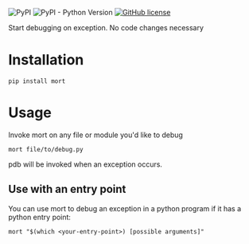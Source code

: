 ![PyPI](https://img.shields.io/pypi/v/mort.svg)
![PyPI - Python Version](https://img.shields.io/pypi/pyversions/mort.svg)
[![GitHub license](https://img.shields.io/github/license/brycepg/mort.svg)](https://github.com/brycepg/mort/blob/master/LICENSE)


Start debugging on exception. No code changes necessary

# Installation

    pip install mort

# Usage

Invoke mort on any file or module you'd like to debug

    mort file/to/debug.py

pdb will be invoked when an exception occurs.

## Use with an entry point

You can use mort to debug an exception in a python program if it has a python entry point:

    mort "$(which <your-entry-point>) [possible arguments]"
